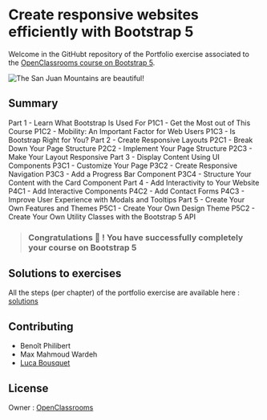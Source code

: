 # Create responsive websites efficiently with Bootstrap 5

Welcome in the GitHubt repository of the Portfolio exercise associated to the [OpenClassrooms course on Bootstrap 5](https://openclassrooms.com/en/courses/7655936-create-responsive-websites-efficiently-with-bootstrap-5).

![The San Juan Mountains are beautiful!](/docs/img/final.jpg "Screenshot du projet fil rouge \"Portfolio\"")

## Summary

Part 1 - Learn What Bootstrap Is Used For
  P1C1 - Get the Most out of This Course
  P1C2 - Mobility: An Important Factor for Web Users
  P1C3 - Is Bootstrap Right for You?
Part 2 - Create Responsive Layouts
  P2C1 - Break Down Your Page Structure
  P2C2 - Implement Your Page Structure
  P2C3 - Make Your Layout Responsive
Part 3 - Display Content Using UI Components
  P3C1 - Customize Your Page
  P3C2 - Create Responsive Navigation
  P3C3 - Add a Progress Bar Component
  P3C4 - Structure Your Content with the Card Component
Part 4 - Add Interactivity to Your Website
  P4C1 - Add Interactive Components
  P4C2 - Add Contact Forms
  P4C3 - Improve User Experience with Modals and Tooltips
Part 5 - Create Your Own Features and Themes
  P5C1 - Create Your Own Design Theme
  P5C2 - Create Your Own Utility Classes with the Bootstrap 5 API


> ### Congratulations 🎉 ! You have successfully completely your course on Bootstrap 5

## Solutions to exercises

All the steps (per chapter) of the portfolio exercise are available here : [solutions](https://openclassrooms-student-center.github.io/bootstrap-5-EN)

## Contributing

- Benoît Philibert
- Max Mahmoud Wardeh
- [Luca Bousquet](https://www.linkedin.com/in/lucabousquet/)


## License

Owner : [OpenClassrooms](https://openclassrooms.com/)
